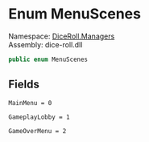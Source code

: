 # <a id="DiceRoll_Managers_MenuScenes"></a> Enum MenuScenes

Namespace: [DiceRoll.Managers](DiceRoll.Managers.md)  
Assembly: dice\-roll.dll  

```csharp
public enum MenuScenes
```

## Fields

`MainMenu = 0` 

`GameplayLobby = 1` 

`GameOverMenu = 2` 

